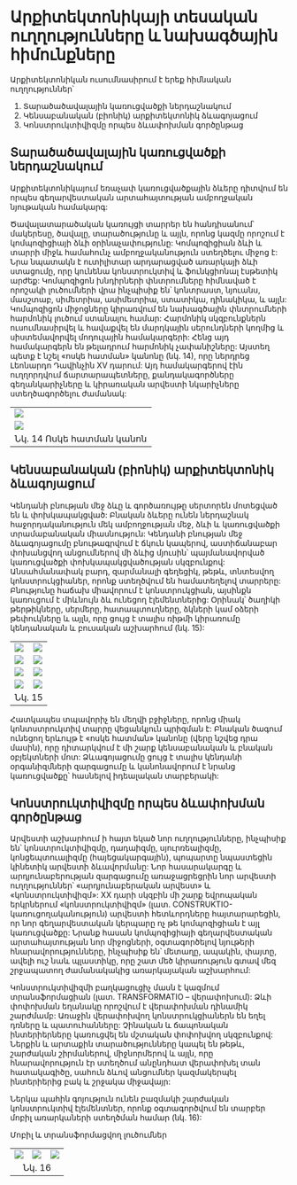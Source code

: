 <style>
td, th {
   border: none!important;
}
</style>

# Արքիտեկտոնիկայի տեսական ուղղությունները և նախագծային հիմունքները

Արքիտեկտոնիկան ուսումնասիրում է երեք հիմնական ուղղություններ՝
1. Տարածածավալային կառուցվածքի ներդաշնակում 
2. Կենսաբանական (բիոնիկ) արքիտեկտոնիկ ձևագոյացում
3. Կոնստրուկտիվիզմը որպես ձևափոխման գործընթաց

## Տարածածավալային կառուցվածքի ներդաշնակում

Արքիտեկտոնիկայում եռաչափ կառուցվածքային ձևերը դիտվում են որպես գեղարվեստական արտահայտության ամբողջական նյութական համակարգ:

Ծավալատարածական կառույցի տարրեր են հանդիսանում՝ մակերեսը, ծավալը, տարածությունը և այլն, որոնց կազմը որոշում է կոմպոզիցիայի ձևի օրինաչափությունը: Կոմպոզիցիան ձևի և տարրի միջև համահունչ ամբողջականություն ստեղծելու միջոց է: Նրա նպատակն է ուտիլիտար արդարացված առարկայի ձևի ստացումը, որը կունենա կոնստրուկտիվ և ֆունկցիոնալ էսթետիկ արժեք: Կոմպոզիցոն խնդիրների փնտրումները հիմնաված է որոշակի լուծումների վրա ինչպիսիք են՝ կոնտրաստ, նյուանս, մասշտաբ, սիմետրիա, ասիմետրիա, ստատիկա, դինակիկա, և այլն:  Կոմպոզիցոն միջոցները կիրառվում են նախագծային փնտրումների հարմոնիկ լուծում ստանալու համար: Հարմոնիկ սկզբունքներն ուսումնասիրվել և հավաքվել  են մարդկային սերունդների կողմից և սիստեմավորվել մոդուլային համակարգերի: Հենց այդ համակարգերն են թելադրում հարմոնիկ չափանիշները: Այստեղ պետք է նշել «ոսկե հատման» կանոնը (նկ. 14), որը ներդրեց Լեոնարդո Դավինչին XV դարում: Այդ համակարգերով էին ուղղորդվում ճարտարապետները, քանդակագործները գեղանկարիչները և կիրառական արվեստի նկարիչները ստեղծագործելու ժամանակ:

<table width="100%">
  <tr>
    <td width="100%"><img src="images/6.1.1.png"></td>
  </tr>
  <tr>
    <td width="100%"><img src="images/6.1.2.png"></td>
  </tr>
  <tr>
    <td align="middle" colspan="2" >Նկ. 14 Ոսկե հատման կանոն</td>
  </tr>
 </table>

##  Կենսաբանական (բիոնիկ) արքիտեկտոնիկ ձևագոյացում

Կենդանի բնության մեջ ձևը և գործառույթը սերտորեն մոտեցված են և փոխկապակցված: Բնական ձևերը ունեն ներդաշնակ հաջորդականություն մեկ ամբողջության մեջ, ձևի և կառուցվածքի տրամաբանական միասնություն: Կենդանի բնության մեջ ձևագոյացումը բնութագրվում է ճկուն կապերով, աստիճանաբար փոխանցվող անցումներով մի ձևից մյուսին՝ պայմանավորված կառուցվածքի փոխկապակցվածության սկզբունքով: Անսահմանափակ բարդ, զարմանալի գեղեցիկ, թեթև, տնտեսվող կոնստրուկցիաներ, որոնք ստեղծվում են համատեղելով տարրերը: Բնությունը հաճախ միավորում է կոնստրուկցիան, այսինքն կառուցում է միևնույն ձև ունեցող էլեմենտներից: Օրինակ՝ ծաղիկի թերթիկները, սերմերը, հատապտուղները, ձկների կամ օձերի թեփուկները և այլն, որը ցույց է տալիս ռիթմի կիրառումը կենդանական և բուսական աշխարհում (նկ. 15): 

<table width="100%">
  <tr>
    <td width="50%"><img src="images/6.2.1.png"></td>
    <td width="50%"><img src="images/6.2.2.png"></td>
  </tr>
  <tr>
    <td width="50%"><img src="images/6.2.3.png"></td>
    <td width="50%"><img src="images/6.2.4.png"></td>
  </tr>
  <tr>
    <td width="50%"><img src="images/6.2.5.png"></td>
    <td width="50%"><img src="images/6.2.6.png"></td>
  </tr>
  <tr>
    <td width="50%"><img src="images/6.2.7.png"></td>
    <td width="50%"><img src="images/6.2.8.png"></td>
  </tr>
  <tr>
    <td align="middle" colspan="2" >Նկ. 15</td>
  </tr>
 </table>

Հատկապես տպավորիչ են մեղվի բջիջները,  որոնց միակ կոնտստրուկտիվ տարրը վեցանկյուն պրիզման է: Բնական ծագում ունեցող երևույթ է «ոսկե հատման» կանոնը (վերը նշվեց դրա մասին), որը դիտարկվում է մի շարք կենսաբանական և բնական օբյեկտների մոտ: Ձևագոյացումը ցույց է տալիս կենդանի օրգանիզմների զարգացումը և կանոնավորում է նրանց կառուցվածքը՝ հասնելով իդեալական տարբերակի:

##  Կոնստրուկտիվիզմը որպես ձևափոխման գործընթաց

Արվեստի աշխարհում ի հայտ եկած նոր ուղղությունները, ինչպիսիք են՝ կոնստրուկտիվիզմը, դադաիզմը, սյուրռեալիզմը, կոնցեպտուալիզմը (հայեցակարգային), պոպարտը նպաստեցին կինետիկ արվեստի ձևավորմանը: Նոր հասարակարգը և արդյունաբերության զարգացումը առաջացրեցրին նոր արվեստի ուղղություններ՝ «արդյունաբերական արվեստ» և «կոնստրուկտիվիզմ»: XX դարի սկզբին մի շարք եվրոպական երկրներում «կոնստրուկտիվիզմ» (լատ. CONSTRUKTIO-կառուցողականություն) արվեստի հետևորդները հայտարարեցին, որ նոր գեղարվեստական կերպարը ոչ թե կոմպոզիցիան է այլ կառուցվածքը: Նրանք հասան կոմպոզիցիայի գեղարվեստական արտահայտության նոր միջոցների, օգտագործելով նյութերի հնարավորությունները, ինչպիսիք են՝ մետաղը, ապակին, փայտը, ավելի ուշ նաև պլաստիկը, որը շատ մեծ կիրառություն գտավ մեզ շրջապատող ժամանակակից առարկայական աշխարհում:

  Կոնստրուկտիվիզմի բաղկացուցիչ մասն է կազմում տրանսֆորմացիան (լատ. TRANSFORMATIO – վերափոխում): Ձևի փոփոխման եղանակը որոշվում է վերափոխման դինամիկ շարժմամբ: Առաջին վերափոխվող կոնստրուկցիաներն են եղել դռները և պատուհանները: Չինական և ճապոնական ինտերիերները կառուցվել են մշտական փոփոխվող սկզբունքով: Ներքին և արտաքին տարածությունները կապել են թեթև, շարժական շիրմաներով, միջնորմերով և այլն, որը հնարավորություն էր ստեղծում անընդհատ վերափոխել տան հատակագիծը, սահուն ձևով անցումներ կազմակերպել ինտերիերից բակ և շրջակա միջավայր:

Ներկա պահին գոյություն ունեն բազմակի շարժական կոնստրուկտիվ էլեմենտներ, որոնք օգտագործվում են տարբեր մոբիլ առարկաների ստեղծման համար (նկ. 16):

Մոբիլ և տրանսֆորմացվող լուծումներ

<table width="100%">
  <tr>
    <td width="33%"><img src="images/6.3.1.png"></td>
    <td width="33%"><img src="images/6.3.2.png"></td>
    <td width="33%"><img src="images/6.3.3.png"></td>
  </tr>
  <tr>
    <td align="middle" colspan="3" >Նկ. 16</td>
  </tr>
 </table>
